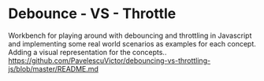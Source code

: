 # Debounce - VS - Throttle
Workbench for playing around with debouncing and throttling in Javascript and implementing some real world scenarios as examples for each concept.
Adding a visual representation for the concepts..
https://github.com/PavelescuVictor/debouncing-vs-throttling-js/blob/master/README.md
